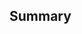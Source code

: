<!-- 
  Please read contribution guideline first: https://github.com/dnnsoftware/Dnn.Platform/blob/development/CONTRIBUTING.md 
-->

<!-- 
  Please make sure that there is a correcponding issue created and reference it in the PR by writing
  `Fixes #123` or `Closes #123`. 
  A PR without an accompanying issue will be accepted and merged on a very rare occasion
-->

## Summary
<!-- 
  Please describe the code changes as you see fit so that the reviewers have an easier task understanding what changed and why.
  
  Any new unit tests will be highly appreciated.
-->
